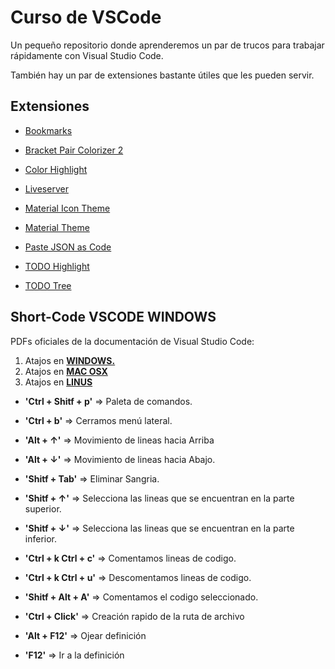 # Curso de VSCode

Un pequeño repositorio donde aprenderemos un par de trucos para trabajar rápidamente con Visual Studio Code.

También hay un par de extensiones bastante útiles que les pueden servir.

## Extensiones

* [Bookmarks](https://marketplace.visualstudio.com/items?itemName=alefragnani.Bookmarks)

* [Bracket Pair Colorizer 2](https://marketplace.visualstudio.com/items?itemName=CoenraadS.bracket-pair-colorizer-2)

* [Color Highlight](https://marketplace.visualstudio.com/items?itemName=naumovs.color-highlight)

* [Liveserver](https://marketplace.visualstudio.com/items?itemName=ritwickdey.LiveServer)

* [Material Icon Theme](https://marketplace.visualstudio.com/items?itemName=PKief.material-icon-theme)

* [Material Theme](https://marketplace.visualstudio.com/items?itemName=Equinusocio.vsc-material-theme)

* [Paste JSON as Code](https://marketplace.visualstudio.com/items?itemName=quicktype.quicktype)

* [TODO Highlight](https://marketplace.visualstudio.com/items?itemName=wayou.vscode-todo-highlight)

* [TODO Tree](https://marketplace.visualstudio.com/items?itemName=Gruntfuggly.todo-tree)

## Short-Code VSCODE WINDOWS

PDFs oficiales de la documentación de Visual Studio Code:

1. Atajos en **[WINDOWS.](https://code.visualstudio.com/shortcuts/keyboard-shortcuts-windows.pdf)**
2. Atajos en **[MAC OSX](https://code.visualstudio.com/shortcuts/keyboard-shortcuts-macos.pdf)**
3. Atajos en **[LINUS](https://code.visualstudio.com/shortcuts/keyboard-shortcuts-linux.pdf)**

* **'Ctrl + Shitf + p'** => Paleta de comandos.
* **'Ctrl + b'** => Cerramos menú lateral.

* **'Alt + ↑'** => Movimiento de lineas hacia Arriba 
* **'Alt + ↓'**  => Movimiento de lineas hacia Abajo.
* **'Shitf + Tab'** => Eliminar Sangria.

* **'Shitf + ↑'** => Selecciona las lineas que se encuentran en la parte superior.
* **'Shitf + ↓'** => Selecciona las lineas que se encuentran en la parte inferior.

* **'Ctrl + k   Ctrl + c'** => Comentamos lineas de codigo.
* **'Ctrl + k   Ctrl + u'** => Descomentamos lineas de codigo.
* **'Shitf + Alt + A'** => Comentamos el codigo seleccionado.

* **'Ctrl + Click'** => Creación rapido de la ruta de archivo

* **'Alt + F12'** =>  Ojear definición  
* **'F12'**  =>   Ir a la definición 

